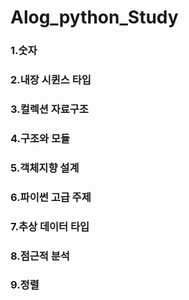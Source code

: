 ﻿# Alog_python_Study






### 1.숫자 </br>
### 2.내장 시퀸스 타입 </br> 
### 3.컬렉션 자료구조 </br>
### 4.구조와 모듈 </br> 
### 5.객체지향 설계 </br>
### 6.파이썬 고급 주제 </br>
### 7.추상 데이터 타입 </br>
### 8.점근적 분석 </br>
### 9.정렬 </br>





